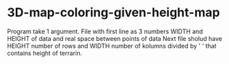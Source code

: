 # 3D-map-coloring-given-height-map

Program take 1 argument.
File with first line as 3 numbers WIDTH and HEIGHT of data and real space between points of data
Next file sholud have HEIGHT number of rows and WIDTH number of kolumns divided by ' ' that contains height of terrarin.
